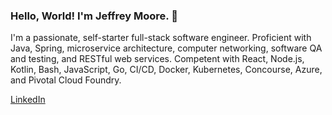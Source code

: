 ### Hello, World! I'm Jeffrey Moore. 👋

I'm a passionate, self-starter full-stack software engineer. Proficient with Java, Spring, microservice architecture, computer networking, software QA and testing, and RESTful web services. Competent with React, Node.js, Kotlin, Bash, JavaScript, Go, CI/CD, Docker, Kubernetes, Concourse, Azure, and Pivotal Cloud Foundry.

[LinkedIn](https://www.linkedin.com/in/dmjeffmoore/)  


<!--
**dmjeffmoore/dmjeffmoore** is a ✨ _special_ ✨ repository because its `README.md` (this file) appears on your GitHub profile.

Here are some ideas to get you started:

- 🔭 I’m currently working on ...
- 🌱 I’m currently learning ...
- 👯 I’m looking to collaborate on ...
- 🤔 I’m looking for help with ...
- 💬 Ask me about ...
- 📫 How to reach me: ...
- 😄 Pronouns: ...
- ⚡ Fun fact: ...
-->
